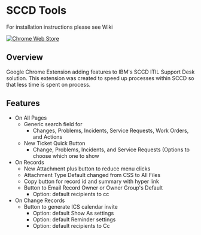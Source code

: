 # SCCD Tools
For installation instructions please see Wiki

[![Chrome Web Store](https://img.shields.io/chrome-web-store/users/hnjcmodbdagliljmdpecfefdeoembnko.svg)](https://chrome.google.com/webstore/detail/sccd-tools/hnjcmodbdagliljmdpecfefdeoembnko)

## Overview
Google Chrome Extension adding features to IBM's SCCD ITIL Support Desk solution. This extension was created to speed up processes within SCCD so that less time is spent on process.


## Features
 - On All Pages
   - Generic search field for 
      - Changes, Problems, Incidents, Service Requests, Work Orders, and Actions
   - New Ticket Quick Button
      - Change, Problems, Incidents, and Service Requests (Options to choose which one to show
 - On Records
   - New Attachment plus button to reduce menu clicks
   - Attachment Type Default changed from CSS to All Files
   - Copy button for record id and summary with hyper link
   - Button to Email Record Owner or Owner Group's Default
     - Option: default recipients to cc
 - On Change Records
   - Button to generate ICS calendar invite
     - Option: default Show As settings
     - Option: default Reminder settings
     - Option: default recipients to Cc
